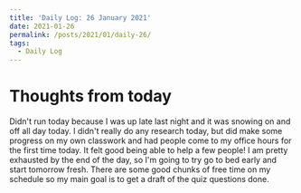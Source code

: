 ```yaml
---
title: 'Daily Log: 26 January 2021'
date: 2021-01-26
permalink: /posts/2021/01/daily-26/
tags:
  - Daily Log
---
```


# Thoughts from today
Didn't run today because I was up late last night and it was snowing on and off all day today. I didn't really do any research today, but did make some progress on my own classwork and had people come to my office hours for the first time today. It felt good being able to help a few people! I am pretty exhausted by the end of the day, so I'm going to try go to bed early and start tomorrow fresh. There are some good chunks of free time on my schedule so my main goal is to get a draft of the quiz questions done.